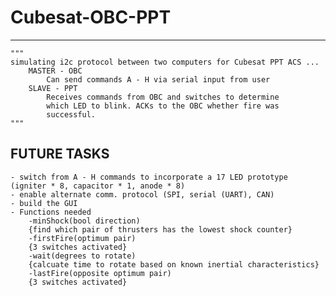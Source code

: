 # Cubesat-OBC-PPT
--------------------------
    """
    simulating i2c protocol between two computers for Cubesat PPT ACS ...
        MASTER - OBC
            Can send commands A - H via serial input from user
        SLAVE - PPT
            Receives commands from OBC and switches to determine
            which LED to blink. ACKs to the OBC whether fire was
            successful.
    """


## FUTURE TASKS
    - switch from A - H commands to incorporate a 17 LED prototype (igniter * 8, capacitor * 1, anode * 8)
    - enable alternate comm. protocol (SPI, serial (UART), CAN)
    - build the GUI
    - Functions needed
        -minShock(bool direction)
        {find which pair of thrusters has the lowest shock counter}
        -firstFire(optimum pair)
        {3 switches activated}
        -wait(degrees to rotate)
        {calcuate time to rotate based on known inertial characteristics}
        -lastFire(opposite optimum pair)
        {3 switches activated}
